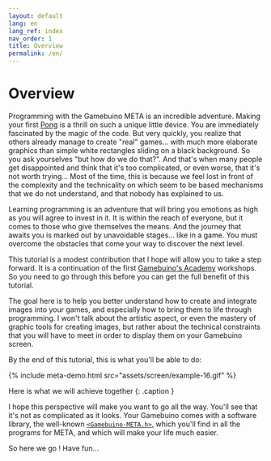 ```yaml
---
layout: default
lang: en
lang_ref: index
nav_order: 1
title: Overview
permalink: /en/
---
```


# Overview

Programming with the Gamebuino META is an incredible adventure. Making your first [Pong][pong] is a thrill on such a unique little device. You are immediately fascinated by the magic of the code. But very quickly, you realize that others already manage to create "real" games… with much more elaborate graphics than simple white rectangles sliding on a black background. So you ask yourselves "but how do we do that?". And that's when many people get disappointed and think that it's too complicated, or even worse, that it's not worth trying… Most of the time, this is because we feel lost in front of the complexity and the technicality on which seem to be based mechanisms that we do not understand, and that nobody has explained to us.

Learning programming is an adventure that will bring you emotions as high as you will agree to invest in it. It is within the reach of everyone, but it comes to those who give themselves the means. And the journey that awaits you is marked out by unavoidable stages… like in a game. You must overcome the obstacles that come your way to discover the next level.

This tutorial is a modest contribution that I hope will allow you to take a step forward. It is a continuation of the first [Gamebuino's Academy][academy] workshops. So you need to go through this before you can get the full benefit of this tutorial.

The goal here is to help you better understand how to create and integrate images into your games, and especially how to bring them to life through programming. I won't talk about the artistic aspect, or even the mastery of graphic tools for creating images, but rather about the technical constraints that you will have to meet in order to display them on your Gamebuino screen.

By the end of this tutorial, this is what you'll be able to do:

{% include meta-demo.html src="assets/screen/example-16.gif" %}

Here is what we will achieve together
{: .caption }

I hope this perspective will make you want to go all the way. You'll see that it's not as complicated as it looks. Your Gamebuino comes with a software library, the well-known [`<Gamebuino-META.h>`][gb-meta], which you'll find in all the programs for META, and which will make your life much easier.

So here we go ! Have fun...



[pong]:    https://gamebuino.com/fr/academy/workshop/make-your-very-first-games-with-pong
[academy]: http://gamebuino.com/fr/academy
[gb-meta]: https://github.com/Gamebuino/Gamebuino-META